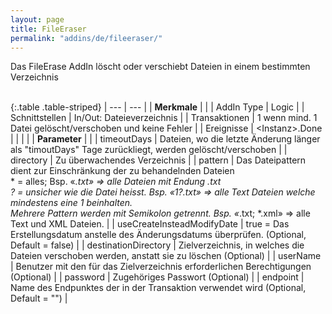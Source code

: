 ```yaml
---
layout: page
title: FileEraser
permalink: "addins/de/fileeraser/"
---
```


Das FileErase AddIn löscht oder verschiebt Dateien in einem bestimmten Verzeichnis<br /><br />

{:.table .table-striped}
| --- | --- |
| __Merkmale__ | |
| AddIn Type | Logic |
| Schnittstellen | In/Out: Dateieverzeichnis |
| Transaktionen | 1 wenn mind. 1 Datei gelöscht/verschoben und keine Fehler |
| Ereignisse | &lt;Instanz&gt;.Done |
| | |
| __Parameter__ | |
| timeoutDays | Dateien, wo die letzte Änderung länger als "timoutDays" Tage zurückliegt, werden gelöscht/verschoben |
| directory | Zu überwachendes Verzeichnis |
| pattern | Das Dateipattern dient zur Einschränkung der zu behandelnden Dateien<br /> * = alles; Bsp. «*.txt» => alle Dateien mit Endung .txt <br />? = unsicher wie die Datei heisst. Bsp. «1?.txt» => alle Text Dateien welche mindestens eine 1 beinhalten. <br />Mehrere Pattern werden mit Semikolon getrennt. Bsp. «*.txt; *.xml» => alle Text und XML Dateien. |
| useCreateInsteadModifyDate | true = Das Erstellungsdatum anstelle des Änderungsdatums überprüfen. (Optional, Default = false) |
| destinationDirectory | Zielverzeichnis, in welches die Dateien verschoben werden, anstatt sie zu löschen (Optional) |
| userName | Benutzer mit den für das Zielverzeichnis erforderlichen Berechtigungen (Optional) |
| password | Zugehöriges Passwort (Optional) |
| endpoint | Name des Endpunktes der in der Transaktion verwendet wird (Optional, Default = "") |

<!-- 
### Anwendungsbeispiele 

ToDo
-->

